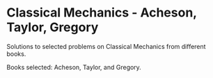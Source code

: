 # Classical Mechanics - Acheson, Taylor, Gregory
Solutions to selected problems on Classical Mechanics from different books.

Books selected: Acheson, Taylor, and Gregory. 